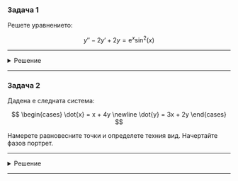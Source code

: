 ### Задача 1
Решете уравнението:

$$y''-2y'+2y = \mathrm{e}^{x} \sin^2(x)$$

---

<details>
    <summary>Решение</summary>

Още няма решение :(
</details>

---

### Задача 2
Дадена е следната система:

$$
\begin{cases}
\dot{x} = x + 4y \newline
\dot{y} = 3x + 2y
\end{cases}
$$

Намерете равновесните точки и определете техния вид. Начертайте фазов портрет.

---

<details>
    <summary>Решение</summary>

Още няма решение :(
</details>

---